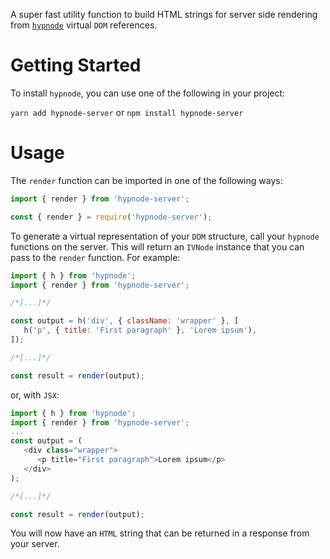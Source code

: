 A super fast utility function to build HTML strings for server side rendering from [`hypnode`](https://github.com/jhdevuk/hypnode) virtual `DOM` references.

# Getting Started

To install `hypnode`, you can use one of the following in your project:

`yarn add hypnode-server` or `npm install hypnode-server`

# Usage

The `render` function can be imported in one of the following ways:

```javascript
import { render } from 'hypnode-server';
```

```javascript
const { render } = require('hypnode-server');
```

To generate a virtual representation of your `DOM` structure, call your `hypnode` functions on the server. This will return an `IVNode` instance that you can pass to the `render` function. For example:

```javascript
import { h } from 'hypnode';
import { render } from 'hypnode-server';

/*[...]*/

const output = h('div', { className: 'wrapper' }, [
   h('p', { title: 'First paragraph' }, 'Lorem ipsum'),
]);

/*[...]*/

const result = render(output);
```

or, with `JSX`:

```javascript
import { h } from 'hypnode';
import { render } from 'hypnode-server';
...
const output = (
   <div class="wrapper">
      <p title="First paragraph">Lorem ipsum</p>
   </div>
);

/*[...]*/

const result = render(output);
```

You will now have an `HTML` string that can be returned in a response from your server.
